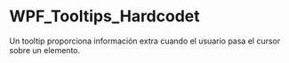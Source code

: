# WPF_Tooltips_Hardcodet
Un tooltip proporciona información extra cuando el usuario pasa el cursor sobre un elemento.
